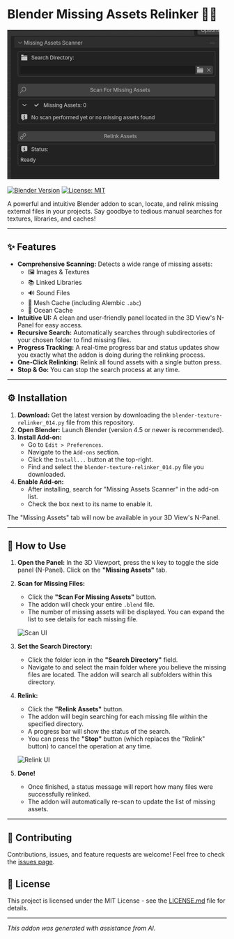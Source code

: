 #  Blender Missing Assets Relinker 🕵️‍♂️

![Screenshot 2025-07-26 123705.png](images/screenshot_ui.png)

[![Blender Version](https://img.shields.io/badge/Blender-4.5%2B-orange.svg)](https://www.blender.org/)
[![License: MIT](https://img.shields.io/badge/License-MIT-yellow.svg)](https://opensource.org/licenses/MIT)

A powerful and intuitive Blender addon to scan, locate, and relink missing external files in your projects. Say goodbye to tedious manual searches for textures, libraries, and caches!

---

## ✨ Features

-   **Comprehensive Scanning:** Detects a wide range of missing assets:
    -   🖼️ Images & Textures
    -   📚 Linked Libraries
    -   🔊 Sound Files
    -   💨 Mesh Cache (including Alembic `.abc`)
    -   🌊 Ocean Cache
-   **Intuitive UI:** A clean and user-friendly panel located in the 3D View's N-Panel for easy access.
-   **Recursive Search:** Automatically searches through subdirectories of your chosen folder to find missing files.
-   **Progress Tracking:** A real-time progress bar and status updates show you exactly what the addon is doing during the relinking process.
-   **One-Click Relinking:** Relink all found assets with a single button press.
-   **Stop & Go:** You can stop the search process at any time.

---

## ⚙️ Installation

1.  **Download:** Get the latest version by downloading the `blender-texture-relinker_014.py` file from this repository.
2.  **Open Blender:** Launch Blender (version 4.5 or newer is recommended).
3.  **Install Add-on:**
    -   Go to `Edit > Preferences`.
    -   Navigate to the `Add-ons` section.
    -   Click the `Install...` button at the top-right.
    -   Find and select the `blender-texture-relinker_014.py` file you downloaded.
4.  **Enable Add-on:**
    -   After installing, search for "Missing Assets Scanner" in the add-on list.
    -   Check the box next to its name to enable it.

The "Missing Assets" tab will now be available in your 3D View's N-Panel.

---

## 🚀 How to Use

1.  **Open the Panel:** In the 3D Viewport, press the `N` key to toggle the side panel (N-Panel). Click on the **"Missing Assets"** tab.

2.  **Scan for Missing Files:**
    -   Click the **"Scan For Missing Assets"** button.
    -   The addon will check your entire `.blend` file.
    -   The number of missing assets will be displayed. You can expand the list to see details for each missing file.

    ![Scan UI](httpsd://i.imgur.com/your-scan-image.png) <!-- Placeholder for an image showing the scan results -->

3.  **Set the Search Directory:**
    -   Click the folder icon in the **"Search Directory"** field.
    -   Navigate to and select the main folder where you believe the missing files are located. The addon will search all subfolders within this directory.

4.  **Relink:**
    -   Click the **"Relink Assets"** button.
    -   The addon will begin searching for each missing file within the specified directory.
    -   A progress bar will show the status of the search.
    -   You can press the **"Stop"** button (which replaces the "Relink" button) to cancel the operation at any time.

    ![Relink UI](httpss://i.imgur.com/your-relink-image.png) <!-- Placeholder for an image showing the relink in progress -->

5.  **Done!**
    -   Once finished, a status message will report how many files were successfully relinked.
    -   The addon will automatically re-scan to update the list of missing assets.

---

## 🤝 Contributing

Contributions, issues, and feature requests are welcome! Feel free to check the [issues page](https://github.com/your-username/your-repo/issues).

## 📝 License

This project is licensed under the MIT License - see the [LICENSE.md](LICENSE.md) file for details.

---

*This addon was generated with assistance from AI.*
